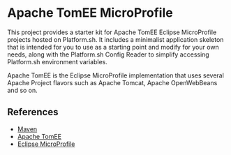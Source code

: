 # Apache TomEE MicroProfile


This project provides a starter kit for Apache TomEE Eclipse MicroProfile projects hosted on Platform.sh.  It includes a minimalist application skeleton that is intended for you to use as a starting point and modify for your own needs, along with the Platform.sh Config Reader to simplify accessing Platform.sh environment variables.

Apache TomEE is the Eclipse MicroProfile  implementation that uses several Apache Project flavors such as Apache Tomcat, Apache OpenWebBeans and so on.


## References

* [Maven](https://maven.apache.org/)
* [Apache TomEE](https://tomee.apache.org/)
* [Eclipse MicroProfile](https://microprofile.io/)